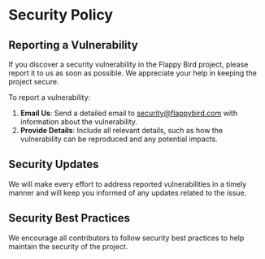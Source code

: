 # Security Policy

## Reporting a Vulnerability

If you discover a security vulnerability in the Flappy Bird project, please report it to us as soon as possible. We appreciate your help in keeping the project secure.

To report a vulnerability:

1. **Email Us**: Send a detailed email to [security@flappybird.com](mailto:security@flappybird.com) with information about the vulnerability.
2. **Provide Details**: Include all relevant details, such as how the vulnerability can be reproduced and any potential impacts.

## Security Updates

We will make every effort to address reported vulnerabilities in a timely manner and will keep you informed of any updates related to the issue.

## Security Best Practices

We encourage all contributors to follow security best practices to help maintain the security of the project.
